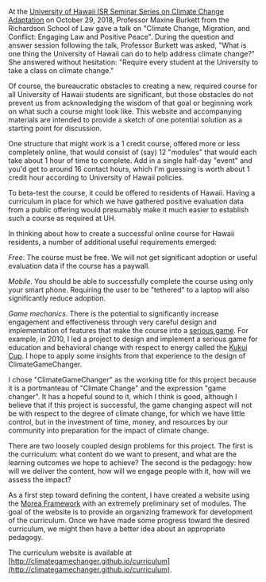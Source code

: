 At the [University of Hawaii ISR Seminar Series on Climate Change Adaptation](http://uhero.hawaii.edu/145) on October 29, 2018,  Professor Maxine Burkett from the Richardson School of Law gave a talk on "Climate Change, Migration, and Conflict: Engaging Law and Positive Peace". During the question and answer session following the talk, Professor Burkett was asked, "What is one thing the University of Hawaii can do to help address climate change?" She answered without hesitation:  "Require every student at the University to take a class on climate change."

Of course, the bureaucratic obstacles to creating a new, required course for all University of Hawaii students are significant, but those obstacles do not prevent us from acknowledging the wisdom of that goal or beginning work on what such a course might look like.  This website and accompanying materials are intended to provide a sketch of one potential solution as a starting point for discussion.

One structure that might work is a 1 credit course, offered more or less completely online, that would consist of (say) 12 "modules" that would each take about 1 hour of time to complete.  Add in a single half-day "event" and you'd get to around 16 contact hours, which I'm guessing is worth about 1 credit hour according to University of Hawaii policies.

To beta-test the course, it could be offered to residents of Hawaii. Having a curriculum in place for which we have gathered positive evaluation data from a public offering would presumably make it much easier to establish such a course as required at UH.

In thinking about how to create a successful online course for Hawaii residents, a number of additional useful requirements emerged:

*Free*.  The course must be free. We will not get significant adoption or useful evaluation data if the course has a paywall.

*Mobile*. You should be able to successfully complete the course using only your smart phone. Requiring the user to be "tethered" to a laptop will also significantly reduce adoption.

*Game mechanics*.  There is the potential to significantly increase engagement and effectiveness through very careful design and implementation of features that make the course into a [serious game](https://en.wikipedia.org/wiki/Serious_game). For example, in 2010, I led a project to design and implement a serious game for education and behavioral change with respect to energy called the [Kukui Cup](https://kukuicup.org/). I hope to apply some insights from that experience to the design of ClimateGameChanger.

I chose "ClimateGameChanger" as the working title for this project because it is a portmanteau of "Climate Change" and the expression "game changer". It has a hopeful sound to it, which I think is good, although I believe that if this project is successful, the game changing aspect will not be with respect to the degree of climate change, for which we have little control, but in the investment of time, money, and resources by our community into preparation for the impact of climate change.

There are two loosely coupled design problems for this project. The first is the curriculum: what content do we want to present, and what are the learning outcomes we hope to achieve?  The second is the pedagogy: how will we deliver the content, how will we engage people with it, how will we assess the impact?

As a first step toward defining the content, I have created a website using the [Morea Framework](http://morea-framework.github.io/) with an extremely preliminary set of modules.  The goal of the website is to provide an organizing framework for development of the curriculum.  Once we have made some progress toward the desired curriculum, we might then have a better idea about an appropriate pedagogy.

The curriculum website is available at [http://climategamechanger.github.io/curriculum](http://climategamechanger.github.io/curriculum).




